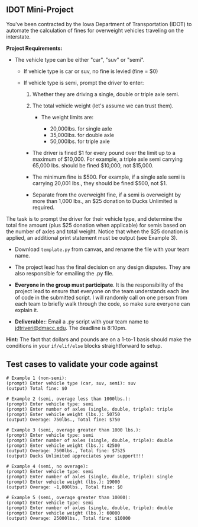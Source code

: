 
## IDOT Mini-Project

You've been contracted by the Iowa Department of Transportation (IDOT) to automate 
the calculation of fines for overweight vehicles traveling on the interstate. 


**Project Requirements:**

- The vehicle type can be either "car", "suv" or "semi".

    - If vehicle type is car or suv, no fine is levied (fine = $0)

    - If vehicle type is semi, prompt the driver to enter:

        1. Whether they are driving a single, double or triple axle semi.

        2. The total vehicle weight (let's assume we can trust them).

            - The weight limits are:

                - 20,000lbs. for single axle
                - 35,000lbs. for double axle
                - 50,000lbs. for triple axle

        - The driver is fined $1 for every pound over the limit up to a maximum of $10,000. 
          For example, a triple axle semi carrying 65,000 lbs. should be fined $10,000,
          not $15,000.

        - The minimum fine is $500. For example, if a single axle semi is carrying 
          20,001 lbs., they should be fined $500, not $1. 

        - Separate from the overweight fine, if a semi is overweight by more than 
          1,000 lbs., an $25 donation to Ducks Unlimited is required. 


The task is to prompt the driver for their vehicle type, and determine the total
fine amount (plus $25 donation when applicable) for semis based on the number 
of axles and total weight. Notice that when the $25 donation is applied, 
an additional print statement must be output (see Example 3).


- Download `template.py` from canvas, and rename the file with your team name. 

- The project lead has the final decision on any design disputes. They
are also responsible for emailing the .py file. 

- **Everyone in the group must participate**. It is the responsibility of the 
project lead to ensure that everyone on the team understands each line of code
in the submitted script. I will randomly call on one person from each team to 
briefly walk through the code, so make sure everyone can explain it. 


- **Deliverable:**: Email a .py script with your team name to jdtriveri@dmacc.edu. The deadline
is 8:10pm.


**Hint:** 
The fact that dollars and pounds are on a 1-to-1 basis should make the 
conditions in your `if/elif/else` blocks straightforward to setup. 



    
## Test cases to validate your code against

```
# Example 1 (non-semi):
(prompt) Enter vehicle type (car, suv, semi): suv
(output) Total fine: $0

# Example 2 (semi, overage less than 1000lbs.):
(prompt) Enter vehicle type: semi
(prompt) Enter number of axles (single, double, triple): triple
(prompt) Enter vehicle weight (lbs.): 50750
(output) Overage: 750lbs., Total fine: $750

# Example 3 (semi, overage greater than 1000 lbs.):
(prompt) Enter vehicle type: semi
(prompt) Enter number of axles (single, double, triple): double
(prompt) Enter vehicle weight (lbs.): 42500
(output) Overage: 7500lbs., Total fine: $7525
(output) Ducks Unlimited appreciates your support!!!

# Example 4 (semi, no overage):
(prompt) Enter vehicle type: semi
(prompt) Enter number of axles (single, double, triple): single
(prompt) Enter vehicle weight (lbs.): 19000
(output) Overage: -1,000lbs., Total fine: $0

# Example 5 (semi, overage greater than 10000):
(prompt) Enter vehicle type: semi
(prompt) Enter number of axles (single, double, triple): double
(prompt) Enter vehicle weight (lbs.): 60000
(output) Overage: 25000lbs., Total fine: $10000
```